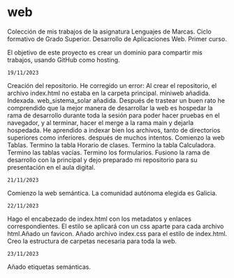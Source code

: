 # web

Colección de mis trabajos de la asignatura Lenguajes de Marcas.
Ciclo formativo de Grado Superior. Desarrollo de Aplicaciones Web. Primer curso.

El objetivo de este proyecto es crear un dominio para compartir mis trabajos, usando GitHub como hosting.

    19/11/2023
Creación del repositorio.
He corregido un error: Al crear el repositorio, el archivo index.html no estaba en la carpeta principal.
miniweb añadida. Indexada.
web_sistema_solar añadida.
Después de trastear un buen rato he comprendido que la mejor manera de desarrollar la web es hospedar la rama de desarrollo durante toda la sesión para poder hacer pruebas en el navegador, y al terminar, hacer el merge a la rama main y dejarla hospedada.
He aprendido a indexar bien los archivos, tanto de directorios superiores como inferiores. después de muchos intentos.
Comienzo la web Tablas.
Termino la tabla Horario de clases.
Termino la tabla Calculadora.
Termino las tablas vacías.
Termino los formularios. Fusiono la rama de desarrollo con la principal y dejo preparado mi repositorio para su presentación en el aula digital.

    21/11/2023
Comienzo la web semántica. La comunidad autónoma elegida es Galicia.

    22/11/2023
Hago el encabezado de index.html con los metadatos y enlaces correspondientes. El estilo se aplicará con un css aparte para cada archivo html.Añado un favicon.
Añado archivo index.css para el estilo de index.html.
Creo la estructura de carpetas necesaria para toda la web.

    23/11/2023
Añado etiquetas semánticas.
